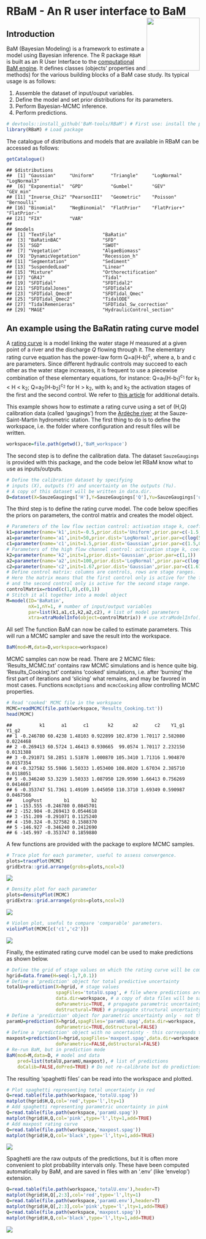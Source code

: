
# RBaM - An R user interface to BaM <a href="https://github.com/BaM-tools/RBaM/"><img src="man/readme/logo.png" align="right" height="138" /></a>

## Introduction

BaM (Bayesian Modeling) is a framework to estimate a model using
Bayesian inference. The R package `RBaM` is built as an R User Interface
to the [computational BaM engine](https://github.com/BaM-tools/BaM). It
defines classes (objects’ properties and methods) for the various
building blocks of a BaM case study. Its typical usage is as follows:

1.  Assemble the dataset of input/ouput variables.
2.  Define the model and set prior distributions for its parameters.
3.  Perform Bayesian-MCMC inference.
4.  Perform predictions.

``` r
# devtools::install_github('BaM-tools/RBaM') # First use: install the package from GitHub
library(RBaM) # Load package
```

The catalogue of distributions and models that are available in RBaM can
be accessed as follows:

``` r
getCatalogue()
```

    ## $distributions
    ##  [1] "Gaussian"     "Uniform"      "Triangle"     "LogNormal"    "LogNormal3"  
    ##  [6] "Exponential"  "GPD"          "Gumbel"       "GEV"          "GEV_min"     
    ## [11] "Inverse_Chi2" "PearsonIII"   "Geometric"    "Poisson"      "Bernoulli"   
    ## [16] "Binomial"     "NegBinomial"  "FlatPrior"    "FlatPrior+"   "FlatPrior-"  
    ## [21] "FIX"          "VAR"         
    ## 
    ## $models
    ##  [1] "TextFile"                 "BaRatin"                 
    ##  [3] "BaRatinBAC"               "SFD"                     
    ##  [5] "SGD"                      "SWOT"                    
    ##  [7] "Vegetation"               "AlgaeBiomass"            
    ##  [9] "DynamicVegetation"        "Recession_h"             
    ## [11] "Segmentation"             "Sediment"                
    ## [13] "SuspendedLoad"            "Linear"                  
    ## [15] "Mixture"                  "Orthorectification"      
    ## [17] "GR4J"                     "Tidal"                   
    ## [19] "SFDTidal"                 "SFDTidal2"               
    ## [21] "SFDTidalJones"            "SFDTidal4"               
    ## [23] "SFDTidal_Qmec0"           "SFDTidal_Qmec"           
    ## [25] "SFDTidal_Qmec2"           "TidalODE"                
    ## [27] "TidalRemenieras"          "SFDTidal_Sw_correction"  
    ## [29] "MAGE"                     "HydraulicControl_section"

## An example using the BaRatin rating curve model

A [rating curve](https://en.wikipedia.org/wiki/Rating_curve) is a model
linking the water stage $H$ measured at a given point of a river and the
discharge $Q$ flowing through it. The elementary rating curve equation
has the power-law form Q=a(H-b)<sup>c</sup>, where a, b and c are
parameters. Since different hydraulic controls may succeed to each other
as the water stage increases, it is frequent to use a piecewise
combination of these elementary equations, for instance:
Q=a<sub>1</sub>(H-b<sub>1</sub>)<sup>c<sub>1</sub></sup> for
k<sub>1</sub> \< H \< k<sub>2</sub>;
Q=a<sub>2</sub>(H-b<sub>2</sub>)<sup>c<sub>2</sub></sup> for H \>
k<sub>2</sub>, with k<sub>1</sub> and k<sub>2</sub> the activation
stages of the first and the second control. We refer to [this
article](https://hal.science/hal-00934237) for additional details.

This example shows how to estimate a rating curve using a set of (H,Q)
calibration data (called ‘gaugings’) from the [Ardèche
river](https://en.wikipedia.org/wiki/Ardèche_(river)) at the
Sauze-Saint-Martin hydrometric station. The first thing to do is to
define the workspace, i.e. the folder where configuration and result
files will be written.

``` r
workspace=file.path(getwd(),'BaM_workspace')
```

The second step is to define the calibration data. The dataset
`SauzeGaugings` is provided with this package, and the code below let
RBaM know what to use as inputs/outputs.

``` r
# Define the calibration dataset by specifying 
# inputs (X), outputs (Y) and uncertainty on the outputs (Yu).
# A copy of this dataset will be written in data.dir.
D=dataset(X=SauzeGaugings['H'],Y=SauzeGaugings['Q'],Yu=SauzeGaugings['uQ'],data.dir=workspace)
```

The third step is to define the rating curve model. The code below
specifies the priors on parameters, the control matrix and creates the
model object.

``` r
# Parameters of the low flow section control: activation stage k, coefficient a and exponent c
k1=parameter(name='k1',init=-0.5,prior.dist='Uniform',prior.par=c(-1.5,0))
a1=parameter(name='a1',init=50,prior.dist='LogNormal',prior.par=c(log(50),1))
c1=parameter(name='c1',init=1.5,prior.dist='Gaussian',prior.par=c(1.5,0.05))
# Parameters of the high flow channel control: activation stage k, coefficient a and exponent c
k2=parameter(name='k2',init=1,prior.dist='Gaussian',prior.par=c(1,1))
a2=parameter(name='a2',init=100,prior.dist='LogNormal',prior.par=c(log(100),1))
c2=parameter(name='c2',init=1.67,prior.dist='Gaussian',prior.par=c(1.67,0.05))
# Define control matrix: columns are controls, rows are stage ranges.
# Here the matrix means that the first control only is active for the first stage range,
# and the second control only is active for the second stage range.
controlMatrix=rbind(c(1,0),c(0,1))
# Stitch it all together into a model object
M=model(ID='BaRatin',
        nX=1,nY=1, # number of input/output variables
        par=list(k1,a1,c1,k2,a2,c2), # list of model parameters
        xtra=xtraModelInfo(object=controlMatrix)) # use xtraModelInfo() to pass the control matrix
```

All set! The function BaM can now be called to estimate parameters. This
will run a MCMC sampler and save the result into the workspace.

``` r
BaM(mod=M,data=D,workspace=workspace)
```

MCMC samples can now be read. There are 2 MCMC files: ‘Results_MCMC.txt’
contains raw MCMC simulations and is hence quite big.
‘Results_Cooking.txt’ contains ‘cooked’ simulations, i.e. after
‘burning’ the first part of iterations and ‘slicing’ what remains, and
may be favored in most cases. Functions `mcmcOptions` and `mcmcCooking`
allow controlling MCMC properties.

``` r
# Read 'cooked' MCMC file in the workspace
MCMC=readMCMC(file.path(workspace,'Results_Cooking.txt'))
head(MCMC)
```

    ##          k1      a1      c1       k2       a2      c2    Y1_g1     Y1_g2
    ## 1 -0.246780 60.4238 1.48103 0.922899 102.8730 1.70117 2.582080 0.0224468
    ## 2 -0.269413 60.5724 1.46413 0.930665  99.0574 1.70117 2.232150 0.0131388
    ## 3 -0.291071 58.2851 1.51878 1.000870 105.3410 1.71316 1.904870 0.0157354
    ## 4 -0.327582 55.5986 1.50333 1.053400 108.8020 1.67034 2.385710 0.0118051
    ## 5 -0.346240 53.3239 1.50333 1.087950 120.9590 1.66413 0.756269 0.0414687
    ## 6 -0.353747 51.7361 1.49109 1.045050 110.3710 1.69349 0.590987 0.0467566
    ##    LogPost        b1        b2
    ## 1 -153.555 -0.246780 0.0845701
    ## 2 -152.904 -0.269413 0.0544618
    ## 3 -151.209 -0.291071 0.1125240
    ## 4 -150.324 -0.327582 0.1588370
    ## 5 -146.927 -0.346240 0.2412690
    ## 6 -145.997 -0.353747 0.1859880

A few functions are provided with the package to explore MCMC samples.

``` r
# Trace plot for each parameter, useful to assess convergence.
plots=tracePlot(MCMC)
gridExtra::grid.arrange(grobs=plots,ncol=3)
```

![](man/readme/README-unnamed-chunk-8-1.png)<!-- -->

``` r
# Density plot for each parameter
plots=densityPlot(MCMC)
gridExtra::grid.arrange(grobs=plots,ncol=3)
```

![](man/readme/README-unnamed-chunk-9-1.png)<!-- -->

``` r
# Violon plot, useful to compare 'comparable' parameters.
violinPlot(MCMC[c('c1','c2')])
```

![](man/readme/README-unnamed-chunk-10-1.png)<!-- -->

Finally, the estimated rating curve model can be used to make
predictions as shown below.

``` r
# Define the grid of stage values on which the rating curve will be computed
hgrid=data.frame(H=seq(-1,7,0.1))
# Define a 'prediction' object for total predictive uncertainty
totalU=prediction(X=hgrid, # stage values
                  spagFiles='totalU.spag', # file where predictions are saved
                  data.dir=workspace, # a copy of data files will be saved here
                  doParametric=TRUE, # propagate parametric uncertainty, i.e. MCMC samples?
                  doStructural=TRUE) # propagate structural uncertainty ?
# Define a 'prediction' object for parametric uncertainty only - not the doStructural=FALSE
paramU=prediction(X=hgrid,spagFiles='paramU.spag',data.dir=workspace,
                  doParametric=TRUE,doStructural=FALSE)
# Define a 'prediction' object with no uncertainty - this corresponds to the 'maxpost' rating curve maximizing the posterior
maxpost=prediction(X=hgrid,spagFiles='maxpost.spag',data.dir=workspace,
                  doParametric=FALSE,doStructural=FALSE)
# Re-run BaM, but in prediction mode
BaM(mod=M,data=D, # model and data
    pred=list(totalU,paramU,maxpost), # list of predictions
    doCalib=FALSE,doPred=TRUE) # Do not re-calibrate but do predictions
```

The resulting ‘spaghetti files’ can be read into the workspace and
plotted.

``` r
# Plot spaghetti representing total uncertainty in red
Q=read.table(file.path(workspace,'totalU.spag'))
matplot(hgrid$H,Q,col='red',type='l',lty=1)
# Add spaghetti representing parametric uncertainty in pink
Q=read.table(file.path(workspace,'paramU.spag'))
matplot(hgrid$H,Q,col='pink',type='l',lty=1,add=TRUE)
# Add maxpost rating curve
Q=read.table(file.path(workspace,'maxpost.spag'))
matplot(hgrid$H,Q,col='black',type='l',lty=1,add=TRUE)
```

![](man/readme/README-unnamed-chunk-12-1.png)<!-- -->

Spaghetti are the raw outputs of the predictions, but it is often more
convenient to plot probability intervals only. These have been computed
automatically by BaM, and are saved in files with an ‘.env’ (like
‘envelop’) extension.

``` r
Q=read.table(file.path(workspace,'totalU.env'),header=T)
matplot(hgrid$H,Q[,2:3],col='red',type='l',lty=1)
Q=read.table(file.path(workspace,'paramU.env'),header=T)
matplot(hgrid$H,Q[,2:3],col='pink',type='l',lty=1,add=TRUE)
Q=read.table(file.path(workspace,'maxpost.spag'))
matplot(hgrid$H,Q,col='black',type='l',lty=1,add=TRUE)
```

![](man/readme/README-unnamed-chunk-13-1.png)<!-- -->
